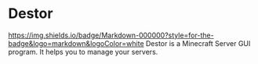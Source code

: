 # Destor
https://img.shields.io/badge/Markdown-000000?style=for-the-badge&logo=markdown&logoColor=white 
Destor is a Minecraft Server GUI program. It helps you to manage your servers.
